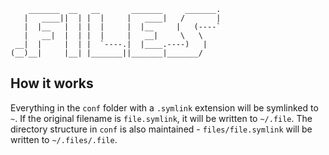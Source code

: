 ```
    _______  __   __       _______     _______.
   |   ____||  | |  |     |   ____|   /       |
   |  |__   |  | |  |     |  |__     |   (----`
   |   __|  |  | |  |     |   __|     \   \    
 __|  |     |  | |  `----.|  |____.----)   |   
(__)__|     |__| |_______||_______|_______/    

```

## How it works
Everything in the `conf` folder with a `.symlink` extension will be symlinked to `~`. If the original filename is `file.symlink`, it will be written to `~/.file`. The directory structure in `conf` is also maintained - `files/file.symlink` will be written to `~/.files/.file`.
